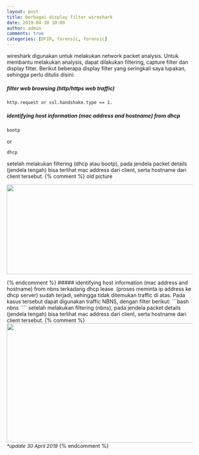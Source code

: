 ```yaml
---
layout: post
title: berbagai display filter wireshark
date: 2019-04-30 10:09
author: admin
comments: true
categories: [DFIR, forensic, forensic]
---
```

wireshark digunakan untuk melakukan network packet analysis. Untuk membantu melakukan analysis, dapat dilakukan filtering, capture filter dan display filter. Berikut beberapa display filter yang seringkali saya lupakan, sehingga perlu ditulis disini:
<!--more-->
##### filter web browsing (http/https web traffic)

```bash
http.request or ssl.handshake.type == 1.
```

##### identifying host information (mac address and hostname) from dhcp

```bash
bootp
```
or
```bash
dhcp
```

setelah melakukan filtering (dhcp atau bootp), pada jendela packet details (jendela tengah) bisa terlihat mac address dari client, serta hostname dari client tersebut.
{% comment %}
old picture
<p style="text-align: justify;"><a href="http://aldosimon.com/blog/wp-content/uploads//2019/04/mac-and-host-name.png"><img class="aligncenter size-full wp-image-406" src="http://aldosimon.com/blog/wp-content/uploads//2019/04/mac-and-host-name.png" alt="" width="572" height="243" /></a></p>
{% endcomment %}
##### identifying host information (mac address and hostname) from nbns
terkadang dhcp lease  (proses meminta ip address ke dhcp server) sudah terjadi, sehingga tidak ditemukan traffic di atas. Pada kasus tersebut dapat digunakan traffic NBNS, dengan filter berikut:
```bash
nbns
````
setelah melakukan filtering (nbns), pada jendela packet details (jendela tengah) bisa terlihat mac address dari client, serta hostname dari client tersebut.
{% comment %}
<a href="http://aldosimon.com/blog/wp-content/uploads//2019/04/mac-and-host-name2.png"><img class="aligncenter size-full wp-image-408" src="http://aldosimon.com/blog/wp-content/uploads//2019/04/mac-and-host-name2.png" alt="" width="855" height="323" /></a><span style="font-size: 10pt;"><em>*update 30 April 2019</em></span>
{% endcomment %}
